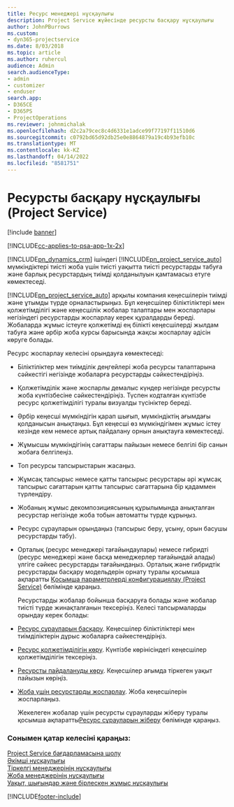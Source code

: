 ```yaml
---
title: Ресурс менеджері нұсқаулығы
description: Project Service жүйесінде ресурсты басқару нұсқаулығы
author: JohnPBurrows
ms.custom:
- dyn365-projectservice
ms.date: 8/03/2018
ms.topic: article
ms.author: ruhercul
audience: Admin
search.audienceType:
- admin
- customizer
- enduser
search.app:
- D365CE
- D365PS
- ProjectOperations
ms.reviewer: johnmichalak
ms.openlocfilehash: d2c2a79cec8c4d6331e1adce99f77197f11510d6
ms.sourcegitcommit: c0792bd65d92db25e0e8864879a19c4b93efb10c
ms.translationtype: MT
ms.contentlocale: kk-KZ
ms.lasthandoff: 04/14/2022
ms.locfileid: "8581751"
---
```

# <a name="resource-manager-guide-project-service"></a>Ресурсты басқару нұсқаулығы (Project Service)

[!include [banner](../includes/psa-now-project-operations.md)]

[!INCLUDE[cc-applies-to-psa-app-1x-2x](../includes/cc-applies-to-psa-app-1x-2x.md)]

[!INCLUDE[pn_dynamics_crm](../includes/pn-dynamics-crm.md)] ішіндегі [!INCLUDE[pn_project_service_auto](../includes/pn-project-service-auto.md)] мүмкіндіктері тиісті жоба үшін тиісті уақытта тиісті ресурстарды табуға және барлық ресурстардың тиімді қолданылуын қамтамасыз етуге көмектеседі.  
  
 [!INCLUDE[pn_project_service_auto](../includes/pn-project-service-auto.md)] арқылы компания кеңесшілерін тиімді және ұтымды түрде орналастырыңыз. Бұл кеңесшілер біліктіліктері мен қолжетімділігі және кеңесшілік жобалар талаптары мен жоспарлары негізіндегі ресурстарды жоспарлау керек құралдарды береді. Жобаларда жұмыс істеуге қолжетімді ең білікті кеңесшілерді жылдам табуға және әрбір жоба курсы барысында жақсы жоспарлау әдісін көруге болады.  
  
 Ресурс жоспарлау келесіні орындауға көмектеседі:  
  
- Біліктіліктер мен тиімділік деңгейлері жоба ресурсы талаптарына сәйкестігі негізінде жобаларға ресурстарды сәйкестендіріңіз.  
  
- Қолжетімділік және жоспарлы демалыс күндер негізінде ресурсты жоба күнтізбесіне сәйкестендіріңіз. Түспен кодталған күнтізбе ресурс қолжетімділігі туралы визуалды түсініктер береді.  
  
- Әрбір кеңесші мүмкіндігін қарап шығып, мүмкіндіктің ағымдағы қолданысын анықтаңыз. Бұл кеңесші өз мүмкіндігімен жұмыс істеу кезінде кем немесе артық пайдалану орнын анықтауға көмектеседі.  
  
- Жұмысшы мүмкіндігінің сағаттары пайызын немесе белгілі бір санын жобаға белгілеңіз.  
  
- Топ ресурсы тапсырыстарын жасаңыз.  
  
- Жұмсақ тапсырыс немесе қатты тапсырыс ресурстары әрі жұмсақ тапсырыс сағаттарын қатты тапсырыс сағаттарына бір қадаммен түрлендіру.  
  
- Жобаның жұмыс декомпозициясының құрылымында анықталған ресурстар негізінде жоба тобын автоматты түрде құрыңыз.  
  
- Ресурс сұрауларын орындаңыз (тапсырыс беру, ұсыну, орын басушы ресурстарды табу).  
  
- Орталық (ресурс менеджері тағайындаулары) немесе гибридті (ресурс менеджері және басқа менеджерлер тағайындай алады) үлгіге сәйкес ресурстарды тағайындаңыз. Орталық және гибридтік ресурстарды басқару модельдерін орнату туралы қосымша ақпаратты [Қосымша параметрлерді конфигурациялау (Project Service)](../psa/configure-additional-parameters-settings.md) бөлімінде қараңыз.  
  
  Ресурстарды жобалар бойынша басқаруға болады және жобалар тиісті түрде жинақталғанын тексеріңіз. Келесі тапсырмаларды орындау керек болады:  
  
- [Ресурс сұрауларын басқару](../psa/manage-resource-requests.md). Кеңесшілер біліктіліктері мен тиімділіктерін дұрыс жобаларға сәйкестендіріңіз.  
  
- [Ресурс қолжетімділігін көру](../psa/view-resource-availability.md). Күнтізбе көрінісіндегі кеңесшілер қолжетімділігін тексеріңіз.  
  
- [Ресурсты пайдалануды көру](../psa/view-resource-utilization.md). Кеңесшілер ағымда тіркеген уақыт пайызын көріңіз.  
  
- [Жоба үшін ресурстарды жоспарлау](../psa/schedule-resources-project.md). Жоба кеңесшілерін жоспарлаңыз.  
  
  Жекелеген жобалар үшін ресурсты сұрауларды жіберу туралы қосымша ақпаратты[Ресурс сұрауларын жіберу](../psa/submit-resource-requests.md) бөлімінде қараңыз.  
  
### <a name="see-also"></a>Сонымен қатар келесіні қараңыз:  
 [Project Service бағдарламасына шолу](../psa/overview.md)   
 [Әкімші нұсқаулығы](../psa/admin-guide.md)   
 [Тіркелгі менеджерінің нұсқаулығы](../psa/account-manager-guide.md)   
 [Жоба менеджерінің нұсқаулығы](../psa/project-manager-guide.md)   
 [Уақыт, шығындар және бірлескен жұмыс нұсқаулығы](../psa/time-expense-collaboration-guide.md)


[!INCLUDE[footer-include](../includes/footer-banner.md)]
